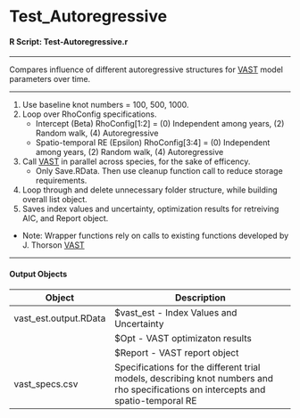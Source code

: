 # Test_Autoregressive
#### R Script: Test-Autoregressive.r

***
Compares influence of different autoregressive structures for [VAST](https://github.com/James-Thorson/VAST) model parameters over time.
***

1.  Use baseline knot numbers = 100, 500, 1000. 
2.  Loop over RhoConfig specifications.
    + Intercept (Beta) RhoConfig[1:2] = (0) Independent among years, (2) Random walk, (4) Autoregressive
    + Spatio-temporal RE (Epsilon) RhoConfig[3:4] = (0) Independent among years, (2) Random walk, (4) Autoregressive
3.  Call [VAST](https://github.com/James-Thorson/VAST) in parallel across species, for the sake of efficency.
    + Only Save.RData. Then use cleanup function call to reduce storage requirements.
4.  Loop through and delete unnecessary folder structure, while building overall list object.
5.  Saves index values and uncertainty, optimization results for retreiving AIC, and Report object.

*	Note: Wrapper functions rely on calls to existing functions developed by J. Thorson [VAST](https://github.com/James-Thorson/VAST)

***
#### Output Objects

Object                 | Description
-----------------------|-----------------------------------------------
vast_est.output.RData  | $vast_est - Index Values and Uncertainty
                       | $Opt - VAST optimizaton results
                       | $Report - VAST report object
vast_specs.csv         | Specifications for the different trial models, describing knot numbers and rho specifications on intercepts and spatio-temporal RE


